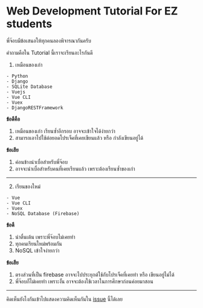 # Web Development Tutorial For EZ students

พี่จ๊อบมีข้อเสนอให้ทุกคนลองพิจารณากันครับ 

คำถามคือใน Tutorial นี้เราจะเรียนอะไรกันดี

1. เหมือนของเก่า
```
- Python
- Django
- SQLite Database
- Vuejs
- Vue CLI
- Vuex
- DjangoRESTFramework
```

**ข้อดีคือ**
1. เหมือนของเก่า เรียนซ้ำอีกรอบ อาจจะเข้าใจได้ง่ายกว่า
2. สามารถเอาไปใช้ต่อยอดโปรเจ็คที่เคยเขียนแล้ว หรือ กำลังเขียนอยู่ได้

**ข้อเสีย**
1. ค่อนข้างน่าเบื่อสำหรับพี่จ๊อบ
2. อาจจะน่าเบื่อสำหรับคนที่เคยเรียนแล้ว เพราะต้องเรียนซ้ำของเก่า

---

2. เรียนของใหม่
```
- Vue
- Vue CLI
- Vuex
- NoSQL Database (Firebase)
```

**ข้อดี**
1. น่าตื่นเต้น เพราะพี่จ๊อบไม่เคยทำ
2. ทุกคนเรียนใหม่พร้อมกัน
3. NoSQL เข้าใจง่ายกว่า

**ข้อเสีย**
1. ตรงส่วนที่เป็น firebase อาจจะไปประยุกต์ใช้กับโปรเจ็คที่เคยทำ หรือ เขียนอยู่ไม่ได้
2. พี่จ๊อบก็ไม่เคยทำ เพราะงั้น อาจจะต้องใช้เวลาในการศึกษาก่อนค่อยมาสอน

--- 

คิดเห็นยังไงกันเข้าไปแสดงความคิดเห็นกันใน [issue](https://github.com/tanin-t/web-dev-tutorial-for-ez/issues/2) นี้ได้เลย
